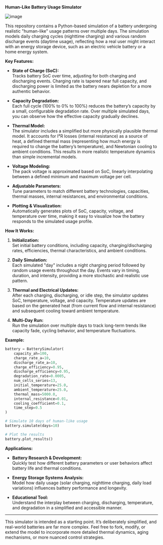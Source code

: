 **Human-Like Battery Usage Simulator**

![image](https://github.com/user-attachments/assets/07e19819-56e6-4fe1-9087-71493199e749)

This repository contains a Python-based simulation of a battery undergoing realistic "human-like" usage patterns over multiple days. The simulation models daily charging cycles (nighttime charging) and various random discharge events (daytime usage), reflecting how a real user might interact with an energy storage device, such as an electric vehicle battery or a home energy system.

**Key Features:**

- **State of Charge (SoC):**  
  Tracks battery SoC over time, adjusting for both charging and discharging events. Charging rate is tapered near full capacity, and discharging power is limited as the battery nears depletion for a more authentic behavior.

- **Capacity Degradation:**  
  Each full cycle (100% to 0% to 100%) reduces the battery’s capacity by a small, configurable degradation rate. Over multiple simulated days, you can observe how the effective capacity gradually declines.

- **Thermal Model:**  
  The simulator includes a simplified but more physically plausible thermal model. It accounts for I²R losses (internal resistance) as a source of heat, a defined thermal mass (representing how much energy is required to change the battery’s temperature), and Newtonian cooling to ambient conditions. This results in more realistic temperature dynamics than simple incremental models.

- **Voltage Modeling:**  
  The pack voltage is approximated based on SoC, linearly interpolating between a defined minimum and maximum voltage per cell.

- **Adjustable Parameters:**  
  Tune parameters to match different battery technologies, capacities, thermal masses, internal resistances, and environmental conditions.

- **Plotting & Visualization:**  
  Automatically generates plots of SoC, capacity, voltage, and temperature over time, making it easy to visualize how the battery responds to the simulated usage profile.

**How It Works:**

1. **Initialization:**  
   Set initial battery conditions, including capacity, charging/discharging rates, efficiencies, thermal characteristics, and ambient conditions.

2. **Daily Simulation:**  
   Each simulated "day" includes a night charging period followed by random usage events throughout the day. Events vary in timing, duration, and intensity, providing a more stochastic and realistic use pattern.

3. **Thermal and Electrical Updates:**  
   After each charging, discharging, or idle step, the simulator updates SoC, temperature, voltage, and capacity. Temperature updates are based on the generated heat (from current flow and internal resistance) and subsequent cooling toward ambient temperature.

4. **Multi-Day Run:**  
   Run the simulation over multiple days to track long-term trends like capacity fade, cycling behavior, and temperature fluctuations.

**Example:**

```python
battery = BatterySimulator(
    capacity_ah=100,
    charge_rate_a=10,
    discharge_rate_a=10,
    charge_efficiency=0.95,
    discharge_efficiency=0.95,
    degradation_rate=0.0005,
    num_cells_series=13,
    initial_temperature=25.0,
    ambient_temperature=25.0,
    thermal_mass=5000.0,
    internal_resistance=0.01,
    cooling_coefficient=0.1,
    time_step=0.5
)

# Simulate 10 days of human-like usage
battery.simulate(days=10)

# Plot the results
battery.plot_results()
```

**Applications:**

- **Battery Research & Development:**  
  Quickly test how different battery parameters or user behaviors affect battery life and thermal conditions.

- **Energy Storage Systems Analysis:**  
  Model how daily usage (solar charging, nighttime charging, daily load variations) influences battery performance and longevity.

- **Educational Tool:**  
  Understand the interplay between charging, discharging, temperature, and degradation in a simplified and accessible manner.

---

This simulator is intended as a starting point. It’s deliberately simplified, and real-world batteries are far more complex. Feel free to fork, modify, or extend the model to incorporate more detailed thermal dynamics, aging mechanisms, or more nuanced control strategies.
